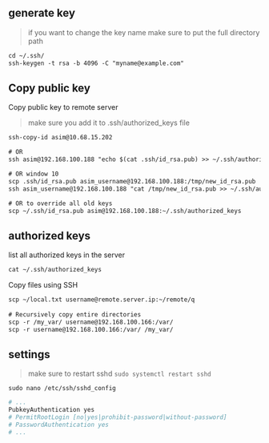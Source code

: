 ## generate key
> if you want to change the key name make sure to put the full directory path
```txt
cd ~/.ssh/
ssh-keygen -t rsa -b 4096 -C "myname@example.com"
```


## Copy public key
Copy public key to remote server
> make sure you add it to .ssh/authorized_keys file
```txt
ssh-copy-id asim@10.68.15.202

# OR
ssh asim@192.168.100.188 "echo $(cat .ssh/id_rsa.pub) >> ~/.ssh/authorized_keys"

# OR window 10
scp .ssh/id_rsa.pub asim_username@192.168.100.188:/tmp/new_id_rsa.pub
ssh asim_username@192.168.100.188 "cat /tmp/new_id_rsa.pub >> ~/.ssh/authorized_keys"

# OR to override all old keys
scp ~/.ssh/id_rsa.pub asim@192.168.100.188:~/.ssh/authorized_keys
```


## authorized keys
list all authorized keys in the server
```txt
cat ~/.ssh/authorized_keys 
```



Copy files using SSH
```txt
scp ~/local.txt username@remote.server.ip:~/remote/q
 
# Recursively copy entire directories
scp -r /my_var/ username@192.168.100.166:/var/
scp -r username@192.168.100.166:/var/ /my_var/
```


## settings
> make sure to restart sshd `sudo systemctl restart sshd`

`sudo nano /etc/ssh/sshd_config`
```bash
# ...
PubkeyAuthentication yes
# PermitRootLogin [no|yes|prohibit-password|without-password]
# PasswordAuthentication yes 
# ...
```

